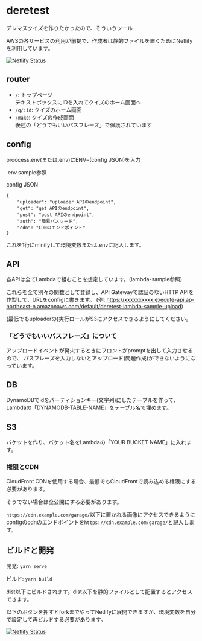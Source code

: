 # deretest

デレマスクイズを作りたかったので、そういうツール

AWSの各サービスの利用が前提で、作成者は静的ファイルを置くためにNetlifyを利用しています。

[![Netlify Status](https://api.netlify.com/api/v1/badges/550ed300-892b-4d2f-881a-b21ee4c986ee/deploy-status)](https://app.netlify.com/sites/cutls-deretest/deploys)

## router

* `/`: トップページ  
テキストボックスにIDを入れてクイズのホーム画面へ
* `/q/:id`: クイズのホーム画面
* `/make`: クイズの作成画面  
後述の「どうでもいいパスフレーズ」で保護されています

## config

proccess.env(または.env)にENV=(config JSON)を入力

.env.sample参照

config JSON
```
{
    "uploader": "uploader APIのendpoint",
    "get": "get APIのendpoint",
    "post": "post APIのendpoint",
    "auth": "簡易パスワード",
    "cdn": "CDNのエンドポイント"
}
```

これを1行にminifyして環境変数または.envに記入します。

## API

各APIは全てLambdaで組むことを想定しています。(lambda-sample参照)

これらを全て別々の関数として登録し、API Gatewayで認証のないHTTP APIを作製して、URLをconfigに書きます。
(例: https://xxxxxxxxxx.execute-api.ap-northeast-n.amazonaws.com/default/deretest-lambda-sample-upload)

(最低でもuploaderの)実行ロールがS3にアクセスできるようにしてください。

### 「どうでもいいパスフレーズ」について

アップロードイベントが発火するときにフロントがpromptを出して入力させるので、
パスフレーズを入力しないとアップロード(問題作成)ができないようになっています。

## DB

DynamoDBでidをパーティションキー(文字列)にしたテーブルを作って、Lambdaの「DYNAMODB-TABLE-NAME」をテーブル名で埋めます。

## S3

バケットを作り、バケット名をLambdaの「YOUR BUCKET NAME」に入れます。

### 権限とCDN

CloudFront CDNを使用する場合、最低でもCloudFrontで読み込める権限にする必要があります。

そうでない場合は全公開にする必要があります。

`https://cdn.example.com/garage/`以下に置かれる画像にアクセスできるようにconfigのcdnのエンドポイントを`https://cdn.example.com/garage/`と記入します。

## ビルドと開発

開発: `yarn serve`

ビルド: `yarn build`

dist以下にビルドされます。dist以下を静的ファイルとして配置するとアクセスできます。

以下のボタンを押すとforkまでやってNetlifyに展開できますが、環境変数を自分で設定して再ビルドする必要があります。

[![Netlify Status](https://www.netlify.com/img/deploy/button.svg)](https://app.netlify.com/start/deploy?repository=https://github.com/cutls/deretest)

